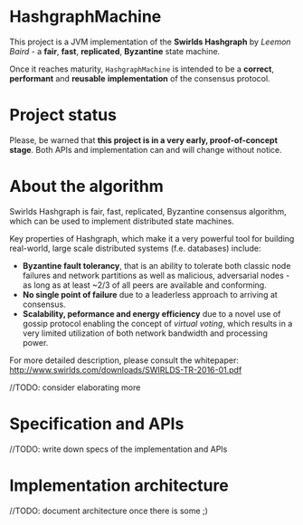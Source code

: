 # HashgraphMachine
This project is a JVM implementation of the **Swirlds Hashgraph** by *Leemon Baird* - a **fair**, **fast**, **replicated**, **Byzantine** state machine.

Once it reaches maturity, ```HashgraphMachine``` is intended to be a **correct**, **performant** and **reusable** **implementation** of the consensus protocol.

# Project status
Please, be warned that **this project is in a very early, proof-of-concept stage**. Both APIs and implementation can and will change without notice.

# About the algorithm
Swirlds Hashgraph is fair, fast, replicated, Byzantine consensus algorithm, which can be used to implement distributed state machines.

Key properties of Hashgraph, which make it a very powerful tool for building real-world, large scale distributed systems (f.e. databases) include:
  - **Byzantine fault tolerancy**, that is an ability to tolerate both classic node failures and network partitions as well as malicious, adversarial nodes - as long as at least ~2/3 of all peers are available and conforming.
  - **No single point of failure** due to a leaderless approach to arriving at consensus.
  - **Scalability, peformance and energy efficiency** due to a novel use of gossip protocol enabling the concept of *virtual voting*, which results in a very limited utilization of both network bandwidth and processing power.  

For more detailed description, please consult the whitepaper: http://www.swirlds.com/downloads/SWIRLDS-TR-2016-01.pdf

//TODO: consider elaborating more

# Specification and APIs
//TODO: write down specs of the implementation and APIs

# Implementation architecture
//TODO: document architecture once there is some ;)
